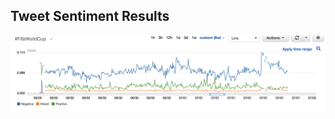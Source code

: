 ## Tweet Sentiment Results
![Tweet Sentiment Results](https://github.com/abhishekpandey532/TweetSentiment/blob/master/Sentiment_Analysis_on_%23Fifa.png)
